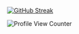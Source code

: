 <!--
**purpledev1337/purpledev1337** is a ✨ _special_ ✨ repository because its `README.md` (this file) appears on your GitHub profile.

Here are some ideas to get you started:

- 🔭 I’m currently working on ...
- 🌱 I’m currently learning ...
- 👯 I’m looking to collaborate on ...
- 🤔 I’m looking for help with ...
- 💬 Ask me about ...
- 📫 How to reach me: ...
- 😄 Pronouns: ...
- ⚡ Fun fact: ...
-->

[![GitHub Streak](https://streak-stats.demolab.com?user=purpledev1337&theme=github-dark&border_radius=20&date_format=j%20M%5B%20Y%5D&exclude_days=Sun%2CSat&card_width=600)](https://git.io/streak-stats)

![Profile View Counter](https://komarev.com/ghpvc/?username=purpledev1337)

